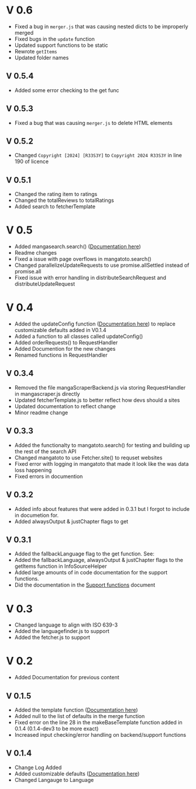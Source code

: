 # V 0.6
- Fixed a bug in `merger.js` that was causing nested dicts to be improperly merged
- Fixed bugs in the `update` function
- Updated support functions to be static
- Rewrote `getItems`
- Updated folder names
## V 0.5.4
 - Added some error checking to the get func
## V 0.5.3
 - Fixed a bug that was causing `merger.js` to delete HTML elements
## V 0.5.2
 - Changed `Copyright [2024] [R33S3Y]` to `Copyright 2024 R33S3Y` in line 190 of licence
## V 0.5.1
 - Changed the rating item to ratings
 - Changed the totalReviews to totalRatings
 - Added search to fetcherTemplate
# V 0.5
 - Added mangasearch.search() ([Documentation here](API.md##Search))
 - Readme changes
 - Fixed a issue with page overflows in mangatoto.search()
 - Changed parallelizeUpdateRequests to use promise.allSettled instead of promise.all
 - Fixed issue with error handling in distributeSearchRequest and distributeUpdateRequest
# V 0.4
 - Added the updateConfig function ([Documentation here](API.md##UpdateConfig)) to replace customizable defaults added in V0.1.4
 - Added a function to all classes called updateConfig()
 - Added orderRequests() to RequestHandler
 - Added Documention for the new changes
 - Renamed functions in RequestHandler
## V 0.3.4
 - Removed the file mangaScraperBackend.js via storing RequestHandler in mangascraper.js directly
 - Updated fetcherTemplate.js to better reflect how devs should a sites
 - Updated documentation to reflect change
 - Minor readme change
## V 0.3.3
 - Added the functionalty to mangatoto.search() for testing and building up the rest of the search API
 - Changed mangatoto to use Fetcher.site() to requset websites
 - Fixed error with logging in mangatoto that made it look like the was data loss happening
 - Fixed errors in documention
## V 0.3.2
 - Added info about features that were added in 0.3.1 but I forgot to include in documetion for.
 - Added alwaysOutput & justChapter flags to get
## V 0.3.1
 - Added the fallbackLanguage flag to the get function. See:
 - Added the fallbackLanguage, alwaysOutput & justChapter flags to the getItems function in InfoSourceHelper
 - Added large amounts of in code documentation for the support functions.
 - Did the documentation in the [Support functions](Support%20functions.md) document
# V 0.3
 - Changed language to align with ISO 639-3
 - Added the languagefinder.js to support
 - Added the fetcher.js to support
# V 0.2
 - Added Documentation for previous content
## V 0.1.5
 - Added the template function ([Documentation here](API.md##Template))
 - Added null to the list of defaults in the merge function
 - Fixed error on the line 28 in the makeBaseTemplate function added in 0.1.4 (0.1.4-dev3 to be more exact)
 - Increased input checking/error handling on backend/support functions
## V 0.1.4
 - Change Log Added
 - Added customizable defaults ([Documentation here](API.md##Config%20/%20Customizable%20defaults))
 - Changed Langauge to Language